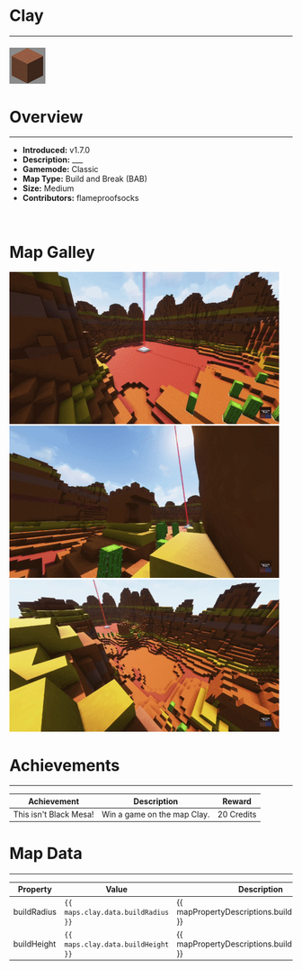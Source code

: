 <!-- replace _map_ with the actual map name -->
<!-- change gamemode type for the Map data description  -->
# Clay

***

#### ![clayicon](../assets/maps/clay/clay-icon.jpg)

# Overview
***
- **Introduced:** v1.7.0
- **Description:** ___
- **Gamemode:** Classic
- **Map Type:** Build and Break (BAB)
- **Size:** Medium
- **Contributors:** flameproofsocks

<br />  

# Map Galley
![Clay - Beacon](../assets/maps/clay/clay-beacon.gif 'Beacon')
![Clay - Tower](../assets/maps/clay/clay-tower.gif 'Tower')
![Clay - Middle](../assets/maps/clay/clay-middle.gif 'Middle')

# Achievements
***

| Achievement | Description | Reward |
| ----- | ----- | ------ |
| This isn't Black Mesa! | Win a game on the map Clay. | 20 Credits |



# Map Data
***

| Property | Value | Description |
| ----------- | ----------- | ------ |
| buildRadius |`{{ maps.clay.data.buildRadius }}`| {{ mapPropertyDescriptions.buildRadius.classic }} |
| buildHeight |`{{ maps.clay.data.buildHeight }}`| {{ mapPropertyDescriptions.buildHeight.classic }} |